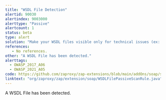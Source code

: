 ```yaml
---
title: "WSDL File Detection"
alertid: 90030
alertindex: 9003000
alerttype: "Passive"
alertcount: 1
status: beta
type: alert
solution: "Make your WSDL files visible only for technical issues (ex: testing purposes)."
references:
   - No references.
other: "A WSDL File has been detected."
alerttags: 
  - OWASP_2017_A06
  - OWASP_2021_A05
code: https://github.com/zaproxy/zap-extensions/blob/main/addOns/soap/src/main/java/org/zaproxy/zap/extension/soap/WSDLFilePassiveScanRule.java
linktext: "org/zaproxy/zap/extension/soap/WSDLFilePassiveScanRule.java"
---
```

A WSDL File has been detected.

